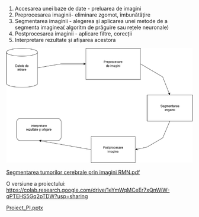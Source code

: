 1. Accesarea unei baze de date - preluarea de imagini
2. Preprocesarea imaginii-  eliminare zgomot, îmbunătățire
3. Segmentarea imaginii - alegerea și aplicarea unei metode de a segmenta imaginea( algoritm de prăguire sau rețele neuronale)
4. Postprocesarea imaginii -  aplicare filtre, corecții
5. Interpretare rezultate și afișarea acestora
   
![img](Segmentarea_tumorilor_cerebrale.png)

[Segmentarea tumorilor cerebrale prin imagini RMN.pdf](https://github.com/user-attachments/files/17653340/Segmentarea.tumorilor.cerebrale.prin.imagini.RMN.pdf)

O versiune a proiectului: https://colab.research.google.com/drive/1eYmWqMCeEr7xQnWiW-qPTEHS5Gq2pTDW?usp=sharing

[Proiect_PI.pptx](https://github.com/PrelucrareaImaginilor/pi-p-proiect-a-m/blob/main/Proiect_PI.pptx)
